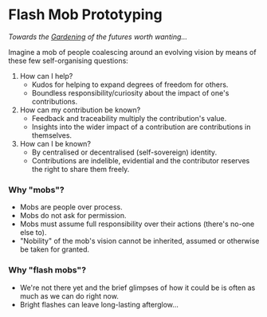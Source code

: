 # Flash Mob Prototyping
_Towards the [Gardening](https://github.com/thousandyears/garden) of the futures worth wanting..._

Imagine a mob of people coalescing around an evolving vision by means of these few self-organising questions:

1. How can I help?
	- Kudos for helping to expand degrees of freedom for others.
	- Boundless responsibility/curiosity about the impact of one's contributions.
2. How can my contribution be known?
	- Feedback and traceability multiply the contribution's value.
	- Insights into the wider impact of a contribution are contributions in themselves.
3. How can I be known?
	- By centralised or decentralised (self-sovereign) identity.
	- Contributions are indelible, evidential and the contributor reserves the right to share them freely.

### Why "mobs"?
- Mobs are people over process.
- Mobs do not ask for permission.
- Mobs must assume full responsibility over their actions (there's no-one else to).
- "Nobility" of the mob's vision cannot be inherited, assumed or otherwise be taken for granted.

### Why "flash mobs"?
- We're not there yet and the brief glimpses of how it could be is often as much as we can do right now.
- Bright flashes can leave long-lasting afterglow...
